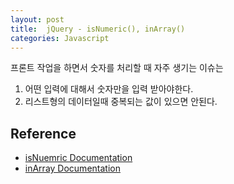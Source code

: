 ```yaml
---
layout: post
title:  jQuery - isNumeric(), inArray()
categories: Javascript
---
```


프론트 작업을 하면서 숫자를 처리할 때 자주 생기는 이슈는 <br>

1. 어떤 입력에 대해서 숫자만을 입력 받아야한다.
2. 리스트형의 데이터일때 중복되는 값이 있으면 안된다.




<h2>Reference</h2>

- [isNuemric Documentation](https://api.jquery.com/jQuery.isNumeric/)
- [inArray Documentation](https://api.jquery.com/jQuery.inArray/)
